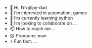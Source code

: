 - 👋 Hi, I’m @py-dad
- 👀 I’m interested in automation, games
- 🌱 I’m currently learning python
- 💞️ I’m looking to collaborate on ...
- 📫 How to reach me ...
- 😄 Pronouns: man
- ⚡ Fun fact: ...

<!---
py-dad/py-dad is a ✨ special ✨ repository because its `README.md` (this file) appears on your GitHub profile.
You can click the Preview link to take a look at your changes.
--->
